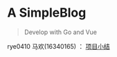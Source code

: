 # A SimpleBlog

> Develop with Go and Vue

rye0410  马欢(16340165) ： [项目小结](https://github.com/rye0410/hello-world/blob/master/HWServiceComputing/Mahuan_简单%20web%20服务与客户端开发实战小结.md)

